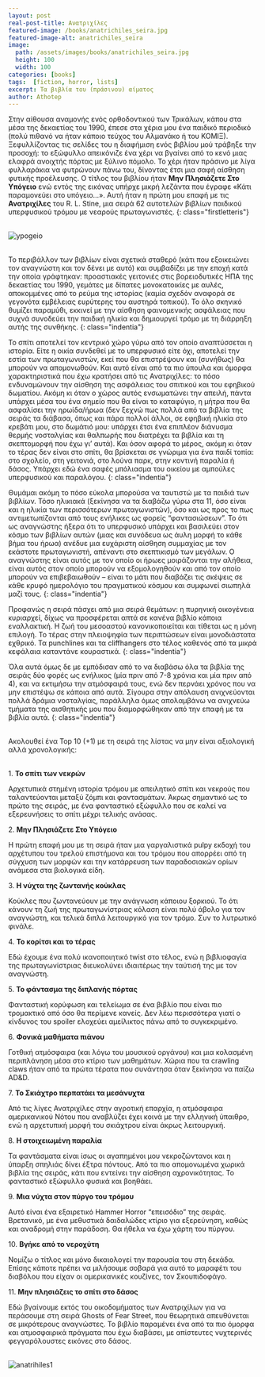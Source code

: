 ```yaml
---
layout: post
real-post-title: Ανατριχίλες
featured-image: /books/anatrichiles_seira.jpg
featured-image-alt: anatrichiles_seira
image:
  path: /assets/images/books/anatrichiles_seira.jpg
  height: 100
  width: 100
categories: [books]
tags:  [fiction, horror, lists]
excerpt: Τα βιβλία του (πράσινου) αίματος
author: Athotep
---
```


Στην αίθουσα αναμονής ενός ορθοδοντικού των Τρικάλων, κάπου στα μέσα της δεκαετίας του 1990, έπεσε στα χέρια μου ένα παιδικό περιοδικό (πολύ πιθανό να ήταν κάποιο τεύχος του Αλμανάκο ή του ΚΟΜΙΞ). Ξεφυλλίζοντας τις σελίδες του η διαφήμιση ενός βιβλίου μού τράβηξε την προσοχή: το εξώφυλλο απεικόνιζε ένα χέρι να βγαίνει από το κενό μιας ελαφρά ανοιχτής πόρτας με ξύλινο πόμολο. Το χέρι ήταν πράσινο με λίγα φυλλαράκια να φυτρώνουν πάνω του, δίνοντας έτσι μια σαφή αίσθηση φυτικής προέλευσης. Ο τίτλος του βιβλίου ήταν **Μην Πλησιάζετε Στο Υπόγειο** ενώ εντός της εικόνας υπήρχε μικρή λεζάντα που έγραφε «Κάτι παραμονεύει στο υπόγειο…». Αυτή ήταν η πρώτη μου επαφή με τις **Ανατριχίλες** του R. L. Stine, μια σειρά 62 αυτοτελών βιβλίων παιδικού υπερφυσικού τρόμου με νεαρούς πρωταγωνιστές.
{: class="firstletteris"}  
<br>

![ypogeio](/assets/images/books/minplisiazetestoipogeio.jpg)  
<br>

Το περιβάλλον των βιβλίων είναι σχετικά σταθερό (κάτι που εξοικειώνει τον αναγνώστη και τον δένει με αυτό) και συμβαδίζει με την εποχή κατά την οποία γράφτηκαν: προαστιακές γειτονιές στις βορειοδυτικές ΗΠΑ της δεκαετίας του 1990, γεμάτες με δίπατες μονοκατοικίες με αυλές, αποκομμένες από το ρεύμα της ιστορίας (καμία σχεδόν αναφορά σε γεγονότα εμβέλειας ευρύτερης του αυστηρά τοπικού). Το όλο σκηνικό θυμίζει παραμύθι, εκκινεί με την αίσθηση φαινομενικής ασφάλειας που συχνά συνοδεύει την παιδική ηλικία και δημιουργεί τρόμο με τη διάρρηξη αυτής της συνθήκης.
{: class="indentia"}

Το σπίτι αποτελεί τον κεντρικό χώρο γύρω από τον οποίο αναπτύσσεται η ιστορία. Είτε η οικία συνδεθεί με το υπερφυσικό είτε όχι, αποτελεί την εστία των πρωταγωνιστών, εκεί που θα επιστρέψουν και (συνήθως) θα μπορούν να απομονωθούν. Και αυτό είναι από τα πιο ύπουλα και όμορφα χαρακτηριστικά που έχω κρατήσει από τις Ανατριχίλες: το πόσο ενδυναμώνουν την αίσθηση της ασφάλειας του σπιτικού και του εφηβικού δωματίου. Ακόμη κι όταν ο χώρος αυτός ενσωματώνει την απειλή, πάντα υπάρχει μέσα του ένα σημείο που θα είναι το καταφύγιο, η μήτρα που θα ασφαλίσει την ηρωίδα/ήρωα (δεν ξεχνώ πως πολλά από τα βιβλία της σειράς τα διάβασα, όπως και πάρα πολλοί άλλοι, σε εφηβική ηλικία στο κρεβάτι μου, στο δωμάτιό μου: υπάρχει έτσι ένα επιπλέον διάνυσμα θερμής νοσταλγίας και θαλπωρής που διατρέχει τα βιβλία και τη σκεπτομορφή που έχω γι’ αυτά). Και όσον αφορά το μέρος, ακόμη κι όταν το τέρας δεν είναι στο σπίτι, θα βρίσκεται σε γνώριμα για ένα παιδί τοπία: στο σχολείο, στη γειτονιά, στο λούνα παρκ, στην κοντινή παραλία ή δάσος. Υπάρχει εδώ ένα σαφές μπόλιασμα του οικείου με αμπούλες υπερφυσικού και παραλόγου.
{: class="indentia"}

Θυμάμαι ακόμη το πόσο εύκολα μπορούσα να ταυτιστώ με τα παιδιά των βιβλίων. Τόσο ηλικιακά (ξεκίνησα να τα διαβάζω γύρω στα 11, όσο είναι και η ηλικία των περισσότερων πρωταγωνιστών), όσο και ως προς το πως αντιμετωπίζονται από τους ενήλικες ως φορείς “φαντασιώσεων”. Το ότι ως αναγνώστης ήξερα ότι το υπερφυσικό υπάρχει και βασιλεύει στον κόσμο των βιβλίων αυτών (μιας και συνόδευα ως άυλη μορφή το κάθε βήμα του ήρωα) ανέδυε μια ευχάριστη αίσθηση συμμαχίας με τον εκάστοτε πρωταγωνιστή, απέναντι στο σκεπτικισμό των μεγάλων. Ο αναγνώστης είναι αυτός με τον οποίο οι ήρωες μοιράζονται την αλήθεια, είναι αυτός στον οποίο μπορούν να εξομολογηθούν και από τον οποίο μπορούν να επιβεβαιωθούν – είναι το μάτι που διαβάζει τις σκέψεις σε κάθε κρυφό ημερολόγιο του πραγματικού κόσμου και συμφωνεί σιωπηλά μαζί τους.
{: class="indentia"}

Προφανώς η σειρά πάσχει από μια σειρά θεμάτων: η πυρηνική οικογένεια κυριαρχεί, δίχως να προσφέρεται απτά σε κανένα βιβλίο κάποια εναλλακτική. Η ζωή του μεσοαστού κανονικοποιείται και τίθεται ως η μόνη επιλογή. Το τέρας στην πλειοψηφία των περιπτώσεων είναι μονοδιάστατα εχθρικό. Τα punchlines και τα cliffhangers στο τέλος καθενός από τα μικρά κεφάλαια καταντάνε κουραστικά.
{: class="indentia"}

Όλα αυτά όμως δε με εμπόδισαν από το να διαβάσω όλα τα βιβλία της σειράς δύο φορές ως ενήλικος (μία πριν από 7-8 χρόνια και μία πριν από 4), και να εκτιμήσω την ατμόσφαιρά τους, ενώ δεν περνάει χρόνος που να μην επιστέψω σε κάποια από αυτά. Σίγουρα στην απόλαυση ανιχνεύονται πολλά δράμια νοσταλγίας, παράλληλα όμως απολαμβάνω να ανιχνεύω τμήματα της αισθητικής μου που διαμορφώθηκαν από την επαφή με τα βιβλία αυτά.
{: class="indentia"}  
<br>

Ακολουθεί ένα Top 10 (+1) με τη σειρά της λίστας να μην είναι αξιολογική αλλά χρονολογικής:  
<br>

1\. **Το σπίτι των νεκρών**

Αρχετυπικά στημένη ιστορία τρόμου με απειλητικό σπίτι και νεκρούς που ταλαντεύονται μεταξύ ζόμπι και φαντασμάτων. Άκρως σημαντικό ως το πρώτο της σειράς, με ένα φανταστικό εξώφυλλο που σε καλεί να εξερευνήσεις το σπίτι μέχρι τελικής ανάσας.

2\. **Μην Πλησιάζετε Στο Υπόγειο**

Η πρώτη επαφή μου με τη σειρά ήταν μια γαργαλιστικά pulpy εκδοχή του αρχέτυπου του τρελού επιστήμονα και του τρόμου που απορρέει από τη σύγχυση των μορφών και την κατάρρευση των παραδοσιακών ορίων ανάμεσα στα βιολογικά είδη.   

3\. **Η νύχτα της ζωντανής κούκλας**

Κούκλες που ζωντανεύουν με την ανάγνωση κάποιου ξορκιού. Το ότι κάνουν τη ζωή της πρωταγωνίστριας κόλαση είναι πολύ άβολο για τον αναγνώστη, και τελικά διπλά λειτουργικό για τον τρόμο. Συν το λυτρωτικό φινάλε.

4\. **Το κορίτσι και το τέρας**

Εδώ έχουμε ένα πολύ ικανοποιητικό twist στο τέλος, ενώ η βιβλιοφαγία της πρωταγωνίστριας διευκολύνει ιδιαιτέρως την ταύτισή της με τον αναγνώστη.

5\. **Το φάντασμα της διπλανής πόρτας**

Φανταστική κορύφωση και τελείωμα σε ένα βιβλίο που είναι πιο τρομακτικό από όσο θα περίμενε κανείς. Δεν λέω περισσότερα γιατί ο κίνδυνος του spoiler ελοχεύει αμείλικτος πάνω από το συγκεκριμένο.

6\. **Φονικά μαθήματα πιάνου**

Γοτθική ατμόσφαιρα (και λόγω του μουσικού οργάνου) και μια κολασμένη περιπλάνηση μέσα στο κτίριο των μαθημάτων. Χώρια που τα crawling claws ήταν από τα πρώτα τέρατα που συνάντησα όταν ξεκίνησα να παίζω AD&D.

7\. **Το Σκιάχτρο περπατάει τα μεσάνυχτα**

Από τις λίγες Ανατριχίλες στην αγροτική επαρχία, η ατμόσφαιρα αμερικανικού Νότου που αναβλύζει έχει κοινά με την ελληνική ύπαιθρο, ενώ η αρχετυπική μορφή του σκιάχτρου είναι άκρως λειτουργική.

8\. **Η στοιχειωμένη παραλία**

Τα φαντάσματα είναι ίσως οι αγαπημένοι μου νεκροζώντανοι και η ύπαρξη σπηλιάς δίνει έξτρα πόντους. Από τα πιο απομονωμένα χωρικά βιβλία της σειράς, κάτι που εντείνει την αίσθηση αχρονικότητας. Το φανταστικό εξώφυλλο φυσικά και βοηθάει.

9\. **Μια νύχτα στον πύργο του τρόμου**

Αυτό είναι ένα εξαιρετικό Hammer Horror “επεισόδιο” της σειράς. Βρετανικό, με ένα μεθυστικά δαιδαλώδες κτίριο για εξερεύνηση, καθώς και αναδρομή στην παράδοση. Θα ήθελα να έχω χάρτη του πύργου.

10\. **Βγήκε από το νεροχύτη**

Νομίζω ο τίτλος και μόνο δικαιολογεί την παρουσία του στη δεκάδα. Επίσης κάποτε πρέπει να μιλήσουμε σοβαρά για αυτό το μαραφέτι του διαβόλου που είχαν οι αμερικανικές κουζίνες, τον Σκουπιδοφάγο.

11\. **Μην πλησιάζεις το σπίτι στο δάσος**

Εδώ βγαίνουμε εκτός του οικοδομήματος των Ανατριχίλων για να περάσουμε στη σειρά Ghosts of Fear Street, που θεωρητικά απευθύνεται σε μικρότερους αναγνώστες. Το βιβλίο παραμένει ένα από τα πιο όμορφα και ατμοσφαιρικά πράγματα που έχω διαβάσει, με απίστευτες νυχτερινές φεγγαρόλουστες εικόνες στο δάσος.  
<br>

![anatrihiles1](/assets/images/books/anatrichiles1.jpg)  
<br>
